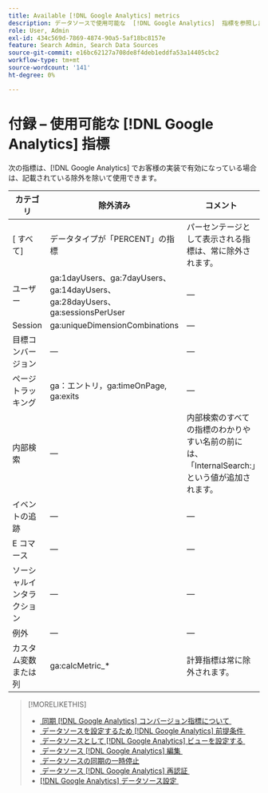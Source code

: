 ```yaml
---
title: Available [!DNL Google Analytics] metrics
description: データソースで使用可能な  [!DNL Google Analytics]  指標を参照します。
role: User, Admin
exl-id: 434c569d-7869-4874-90a5-5af18bc8157e
feature: Search Admin, Search Data Sources
source-git-commit: e16bc62127a708de8f4deb1eddfa53a14405cbc2
workflow-type: tm+mt
source-wordcount: '141'
ht-degree: 0%

---
```


# 付録 – 使用可能な [!DNL Google Analytics] 指標

次の指標は、[!DNL Google Analytics] でお客様の実装で有効になっている場合は、記載されている除外を除いて使用できます。

<!-- Notes as FYI to self:
>[!NOTE]
>
>* For some of these metrics, [!DNL Google] assigns the friendly name, and the name is consistent. For some metrics, the advertiser assigns the friendly name in [!DNL Google Analytics], and the name has a dynamic value.
>* Some metrics are assigned at the property level, and others are assigned at the view level.
-->

| カテゴリ | 除外済み | コメント |
| ---- | ---- | ---- |
| \[ すべて\] | データタイプが「PERCENT」の指標 | パーセンテージとして表示される指標は、常に除外されます。 |
| ユーザー | ga:1dayUsers、ga:7dayUsers、ga:14dayUsers、ga:28dayUsers、ga:sessionsPerUser | — |
| Session | ga:uniqueDimensionCombinations | — |
| 目標コンバージョン | — | — |
| ページトラッキング | ga：エントリ，ga:timeOnPage, ga:exits | — |
| 内部検索 | — | 内部検索のすべての指標のわかりやすい名前の前には、「InternalSearch:」という値が追加されます。 |
| イベントの追跡 | — | — |
| E コマース | — | — |
| ソーシャルインタラクション | — | — |
| 例外 | — | — |
| カスタム変数または列 | ga:calcMetric_* | 計算指標は常に除外されます。 |

>[!MORELIKETHIS]
>
>* [&#x200B; 同期  [!DNL Google Analytics]  コンバージョン指標について &#x200B;](data-source-about.md)
>* [&#x200B; データソースを設定するため  [!DNL Google Analytics]  前提条件 &#x200B;](data-source-prerequisites.md)
>* [&#x200B; データソースとして  [!DNL Google Analytics]  ビューを設定する &#x200B;](data-source-configure.md)
>* [&#x200B; データソース  [!DNL Google Analytics]  編集 &#x200B;](data-source-edit.md)
>* [&#x200B; データソースの同期の一時停止 &#x200B;](data-source-pause.md)
>* [&#x200B; データソース  [!DNL Google Analytics]  再認証 &#x200B;](data-source-reauthenticate.md)
>* [[!DNL Google Analytics]  データソース設定 &#x200B;](data-source-settings.md)
